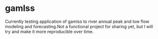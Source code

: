 # gamlss

Currently testing application of gamlss to river annual peak and low flow modeling and forecasting.Not a functional project for sharing yet, but I will try and make it more reproducible over time.
